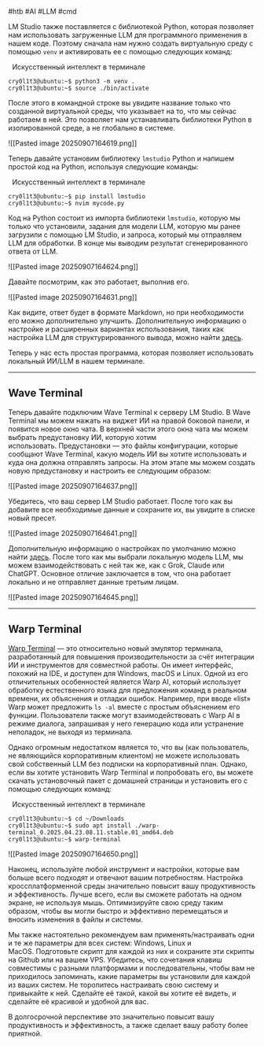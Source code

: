 #htb #AI #LLM #cmd 

LM Studio также поставляется с библиотекой Python, которая позволяет нам использовать загруженные LLM для программного применения в нашем коде. Поэтому сначала нам нужно создать виртуальную среду с помощью `venv` и активировать ее с помощью следующих команд:

  Искусственный интеллект в терминале

```shell-session
cry0l1t3@ubuntu:~$ python3 -m venv .
cry0l1t3@ubuntu:~$ source ./bin/activate
```

После этого в командной строке вы увидите название только что созданной виртуальной среды, что указывает на то, что мы сейчас работаем в ней. Это позволяет нам устанавливать библиотеки Python в изолированной среде, а не глобально в системе.

![[Pasted image 20250907164619.png]]

Теперь давайте установим библиотеку `lmstudio` Python и напишем простой код на Python, используя следующие команды:

  Искусственный интеллект в терминале

```shell-session
cry0l1t3@ubuntu:~$ pip install lmstudio
cry0l1t3@ubuntu:~$ nvim mycode.py
```

Код на Python состоит из импорта библиотеки `lmstudio`, которую мы только что установили, задания для модели LLM, которую мы ранее загрузили с помощью LM Studio, и запроса, который мы отправляем LLM для обработки. В конце мы выводим результат сгенерированного ответа от LLM.

![[Pasted image 20250907164624.png]]

Давайте посмотрим, как это работает, выполнив его.

![[Pasted image 20250907164631.png]]

Как видите, ответ будет в формате Markdown, но при необходимости его можно дополнительно улучшить. Дополнительную информацию о настройке и расширенных вариантах использования, таких как настройка LLM для структурированного вывода, можно найти [здесь](https://lmstudio.ai/docs/app/api/structured-output).

Теперь у нас есть простая программа, которая позволяет использовать локальный ИИ/LLM в нашем терминале.

---

## Wave Terminal

Теперь давайте подключим Wave Terminal к серверу LM Studio. В Wave Terminal мы можем нажать на виджет ИИ на правой боковой панели, и появится новое окно чата. В верхней части этого окна чата мы можем выбрать предустановку ИИ, которую хотим использовать. Предустановки — это файлы конфигурации, которые сообщают Wave Terminal, какую модель ИИ вы хотите использовать и куда она должна отправлять запросы. На этом этапе мы можем создать новую предустановку и настроить ее следующим образом:

![[Pasted image 20250907164637.png]]

Убедитесь, что ваш сервер LM Studio работает. После того как вы добавите все необходимые данные и сохраните их, вы увидите в списке новый пресет.

![[Pasted image 20250907164641.png]]

Дополнительную информацию о настройках по умолчанию можно найти [здесь](https://docs.waveterm.dev/ai-presets). После того как мы выбрали локальную модель LLM, мы можем взаимодействовать с ней так же, как с Grok, Claude или ChatGPT. Основное отличие заключается в том, что она работает локально и не отправляет данные третьим лицам.

![[Pasted image 20250907164645.png]]

---

## Warp Terminal

[Warp Terminal](https://www.warp.dev/) — это относительно новый эмулятор терминала, разработанный для повышения производительности за счёт интеграции ИИ и инструментов для совместной работы. Он имеет интерфейс, похожий на IDE, и доступен для Windows, macOS и Linux. Одной из его отличительных особенностей является Warp AI, который использует обработку естественного языка для предложения команд в реальном времени, их объяснения и отладки ошибок. Например, при вводе «list» Warp может предложить `ls -al` вместе с простым объяснением его функции. Пользователи также могут взаимодействовать с Warp AI в режиме диалога, запрашивая у него генерацию кода или устранение неполадок, не выходя из терминала.

Однако огромным недостатком является то, что вы (как пользователь, не являющийся корпоративным клиентом) не можете использовать свой собственный LLM без подписки на корпоративный план. Однако, если вы хотите установить Warp Terminal и попробовать его, вы можете скачать установочный пакет с домашней страницы и установить его с помощью следующих команд:

  Искусственный интеллект в терминале

```shell-session
cry0l1t3@ubuntu:~$ cd ~/Downloads
cry0l1t3@ubuntu:~$ sudo apt install ./warp-terminal_0.2025.04.23.08.11.stable.01_amd64.deb
cry0l1t3@ubuntu:~$ warp-terminal
```

![[Pasted image 20250907164650.png]]

Наконец, используйте любой инструмент и настройки, которые вам больше всего подходят и отвечают вашим потребностям. Настройка кроссплатформенной среды значительно повысит вашу продуктивность и эффективность. Лучше всего, если вы сможете работать на одном экране, не используя мышь. Оптимизируйте свою среду таким образом, чтобы вы могли быстро и эффективно перемещаться и вносить изменения в файлы и системы.

Мы также настоятельно рекомендуем вам применять/настраивать одни и те же параметры для всех систем: Windows, Linux и MacOS. Подготовьте скрипт для каждой из них и сохраните эти скрипты на Github или на вашем VPS. Убедитесь, что сочетания клавиш совместимы с разными платформами и последовательны, чтобы вам не приходилось запоминать, какие параметры вы установили для каждой из ваших систем. Не торопитесь настраивать свою систему и привыкайте к ней. Сделайте её такой, какой вы хотите её видеть, и сделайте её красивой и удобной для вас.

В долгосрочной перспективе это значительно повысит вашу продуктивность и эффективность, а также сделает вашу работу более приятной.